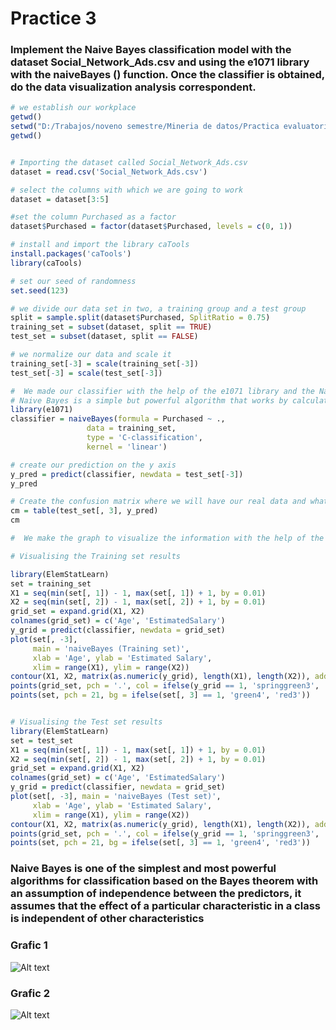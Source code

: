 # Practice 3


### Implement the Naive Bayes classification model with the dataset Social_Network_Ads.csv and using the e1071 library with the naiveBayes () function. Once the classifier is obtained, do the data visualization analysis correspondent.

```r
# we establish our workplace
getwd()
setwd("D:/Trabajos/noveno semestre/Mineria de datos/Practica evaluatoria 3/Practica evaluatoria 3")
getwd()


# Importing the dataset called Social_Network_Ads.csv
dataset = read.csv('Social_Network_Ads.csv')

# select the columns with which we are going to work
dataset = dataset[3:5]

#set the column Purchased as a factor
dataset$Purchased = factor(dataset$Purchased, levels = c(0, 1))

# install and import the library caTools
install.packages('caTools')
library(caTools)

# set our seed of randomness
set.seed(123)

# we divide our data set in two, a training group and a test group
split = sample.split(dataset$Purchased, SplitRatio = 0.75)
training_set = subset(dataset, split == TRUE)
test_set = subset(dataset, split == FALSE)

# we normalize our data and scale it
training_set[-3] = scale(training_set[-3])
test_set[-3] = scale(test_set[-3])

#  We made our classifier with the help of the e1071 library and the Naive Bayes method, 
# Naive Bayes is a simple but powerful algorithm that works by calculating the prior probability and the posterior probability
library(e1071)
classifier = naiveBayes(formula = Purchased ~ .,
                 data = training_set,
                 type = 'C-classification',
                 kernel = 'linear')

# create our prediction on the y axis
y_pred = predict(classifier, newdata = test_set[-3])
y_pred

# Create the confusion matrix where we will have our real data and what we precede
cm = table(test_set[, 3], y_pred)
cm

#  We make the graph to visualize the information with the help of the ElemStatLearn library

# Visualising the Training set results

library(ElemStatLearn)
set = training_set
X1 = seq(min(set[, 1]) - 1, max(set[, 1]) + 1, by = 0.01)
X2 = seq(min(set[, 2]) - 1, max(set[, 2]) + 1, by = 0.01)
grid_set = expand.grid(X1, X2)
colnames(grid_set) = c('Age', 'EstimatedSalary')
y_grid = predict(classifier, newdata = grid_set)
plot(set[, -3],
     main = 'naiveBayes (Training set)',
     xlab = 'Age', ylab = 'Estimated Salary',
     xlim = range(X1), ylim = range(X2))
contour(X1, X2, matrix(as.numeric(y_grid), length(X1), length(X2)), add = TRUE)
points(grid_set, pch = '.', col = ifelse(y_grid == 1, 'springgreen3', 'tomato'))
points(set, pch = 21, bg = ifelse(set[, 3] == 1, 'green4', 'red3'))


# Visualising the Test set results
library(ElemStatLearn)
set = test_set
X1 = seq(min(set[, 1]) - 1, max(set[, 1]) + 1, by = 0.01)
X2 = seq(min(set[, 2]) - 1, max(set[, 2]) + 1, by = 0.01)
grid_set = expand.grid(X1, X2)
colnames(grid_set) = c('Age', 'EstimatedSalary')
y_grid = predict(classifier, newdata = grid_set)
plot(set[, -3], main = 'naiveBayes (Test set)',
     xlab = 'Age', ylab = 'Estimated Salary',
     xlim = range(X1), ylim = range(X2))
contour(X1, X2, matrix(as.numeric(y_grid), length(X1), length(X2)), add = TRUE)
points(grid_set, pch = '.', col = ifelse(y_grid == 1, 'springgreen3', 'tomato'))
points(set, pch = 21, bg = ifelse(set[, 3] == 1, 'green4', 'red3'))
````

### Naive Bayes is one of the simplest and most powerful algorithms for classification based on the Bayes theorem with an assumption of independence between the predictors, it assumes that the effect of a particular characteristic in a class is independent of other characteristics

### Grafic 1
![Alt text](https://github.com/juanito96az/Equipo_Azul_Mineria-de-Datos/blob/evidence/Unidad%203/Evaluative%20practice%203/Grafic%201.png)


### Grafic 2
![Alt text](https://github.com/juanito96az/Equipo_Azul_Mineria-de-Datos/blob/evidence/Unidad%203/Evaluative%20practice%203/Grafic%202.png)


